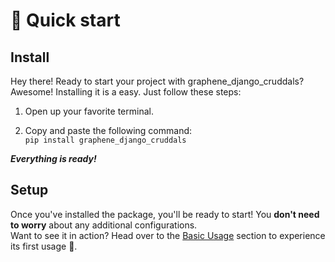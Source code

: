 
#  🏁  Quick start

## Install 

Hey there! Ready to start your project with graphene_django_cruddals? Awesome! Installing it is a easy. Just follow these steps:

1. Open up your favorite terminal.  

2. Copy and paste the following command:  
`pip install graphene_django_cruddals`

***Everything is ready!***

## Setup

Once you've installed the package, you'll be ready to start! You **don't need to worry** about any additional configurations.  
Want to see it in action? Head over to the [Basic Usage](/GUIDE-TUTORIALS/Basic-Usage#uso) section to experience its first usage 🚀.
 
  
